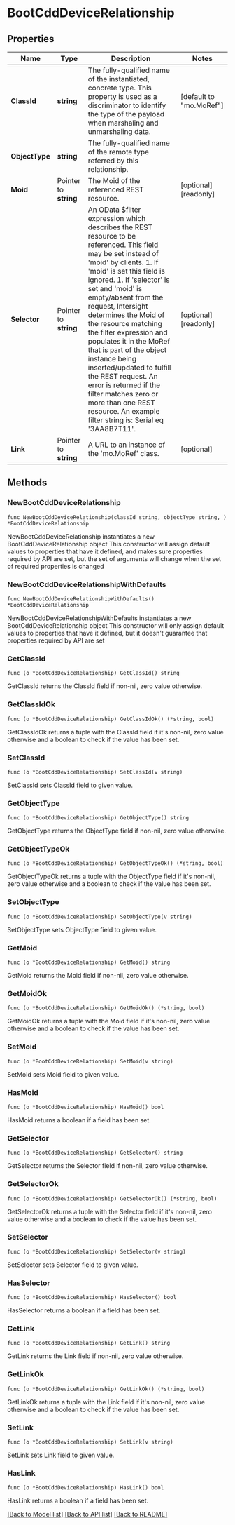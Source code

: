 # BootCddDeviceRelationship

## Properties

Name | Type | Description | Notes
------------ | ------------- | ------------- | -------------
**ClassId** | **string** | The fully-qualified name of the instantiated, concrete type. This property is used as a discriminator to identify the type of the payload when marshaling and unmarshaling data. | [default to "mo.MoRef"]
**ObjectType** | **string** | The fully-qualified name of the remote type referred by this relationship. | 
**Moid** | Pointer to **string** | The Moid of the referenced REST resource. | [optional] [readonly] 
**Selector** | Pointer to **string** | An OData $filter expression which describes the REST resource to be referenced. This field may be set instead of &#39;moid&#39; by clients. 1. If &#39;moid&#39; is set this field is ignored. 1. If &#39;selector&#39; is set and &#39;moid&#39; is empty/absent from the request, Intersight determines the Moid of the resource matching the filter expression and populates it in the MoRef that is part of the object instance being inserted/updated to fulfill the REST request. An error is returned if the filter matches zero or more than one REST resource. An example filter string is: Serial eq &#39;3AA8B7T11&#39;. | [optional] [readonly] 
**Link** | Pointer to **string** | A URL to an instance of the &#39;mo.MoRef&#39; class. | [optional] 

## Methods

### NewBootCddDeviceRelationship

`func NewBootCddDeviceRelationship(classId string, objectType string, ) *BootCddDeviceRelationship`

NewBootCddDeviceRelationship instantiates a new BootCddDeviceRelationship object
This constructor will assign default values to properties that have it defined,
and makes sure properties required by API are set, but the set of arguments
will change when the set of required properties is changed

### NewBootCddDeviceRelationshipWithDefaults

`func NewBootCddDeviceRelationshipWithDefaults() *BootCddDeviceRelationship`

NewBootCddDeviceRelationshipWithDefaults instantiates a new BootCddDeviceRelationship object
This constructor will only assign default values to properties that have it defined,
but it doesn't guarantee that properties required by API are set

### GetClassId

`func (o *BootCddDeviceRelationship) GetClassId() string`

GetClassId returns the ClassId field if non-nil, zero value otherwise.

### GetClassIdOk

`func (o *BootCddDeviceRelationship) GetClassIdOk() (*string, bool)`

GetClassIdOk returns a tuple with the ClassId field if it's non-nil, zero value otherwise
and a boolean to check if the value has been set.

### SetClassId

`func (o *BootCddDeviceRelationship) SetClassId(v string)`

SetClassId sets ClassId field to given value.


### GetObjectType

`func (o *BootCddDeviceRelationship) GetObjectType() string`

GetObjectType returns the ObjectType field if non-nil, zero value otherwise.

### GetObjectTypeOk

`func (o *BootCddDeviceRelationship) GetObjectTypeOk() (*string, bool)`

GetObjectTypeOk returns a tuple with the ObjectType field if it's non-nil, zero value otherwise
and a boolean to check if the value has been set.

### SetObjectType

`func (o *BootCddDeviceRelationship) SetObjectType(v string)`

SetObjectType sets ObjectType field to given value.


### GetMoid

`func (o *BootCddDeviceRelationship) GetMoid() string`

GetMoid returns the Moid field if non-nil, zero value otherwise.

### GetMoidOk

`func (o *BootCddDeviceRelationship) GetMoidOk() (*string, bool)`

GetMoidOk returns a tuple with the Moid field if it's non-nil, zero value otherwise
and a boolean to check if the value has been set.

### SetMoid

`func (o *BootCddDeviceRelationship) SetMoid(v string)`

SetMoid sets Moid field to given value.

### HasMoid

`func (o *BootCddDeviceRelationship) HasMoid() bool`

HasMoid returns a boolean if a field has been set.

### GetSelector

`func (o *BootCddDeviceRelationship) GetSelector() string`

GetSelector returns the Selector field if non-nil, zero value otherwise.

### GetSelectorOk

`func (o *BootCddDeviceRelationship) GetSelectorOk() (*string, bool)`

GetSelectorOk returns a tuple with the Selector field if it's non-nil, zero value otherwise
and a boolean to check if the value has been set.

### SetSelector

`func (o *BootCddDeviceRelationship) SetSelector(v string)`

SetSelector sets Selector field to given value.

### HasSelector

`func (o *BootCddDeviceRelationship) HasSelector() bool`

HasSelector returns a boolean if a field has been set.

### GetLink

`func (o *BootCddDeviceRelationship) GetLink() string`

GetLink returns the Link field if non-nil, zero value otherwise.

### GetLinkOk

`func (o *BootCddDeviceRelationship) GetLinkOk() (*string, bool)`

GetLinkOk returns a tuple with the Link field if it's non-nil, zero value otherwise
and a boolean to check if the value has been set.

### SetLink

`func (o *BootCddDeviceRelationship) SetLink(v string)`

SetLink sets Link field to given value.

### HasLink

`func (o *BootCddDeviceRelationship) HasLink() bool`

HasLink returns a boolean if a field has been set.


[[Back to Model list]](../README.md#documentation-for-models) [[Back to API list]](../README.md#documentation-for-api-endpoints) [[Back to README]](../README.md)


